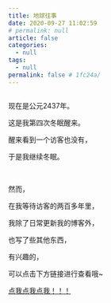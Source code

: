 ```yaml
---
title: 地球往事
date: 2020-09-27 11:02:59
# permalink: null
article: false
categories: 
  - null
tags: 
  - null
permalink: false # 1fc24a/
---
```


<img :src="$withBase('/images/poster08.jpeg')" width="auto"/>

现在是公元2437年。

这是我第四次冬眠醒来。

醒来看到一个访客也没有，

于是我继续冬眠。

<br/>

然而，

在我等待访客的两百多年里，

我除了日常更新我的博客外，

也写了些其他东西，

有兴趣的，

可以点击下方链接进行查看哦~

[点我点我点我！！！](./xugouji.html)